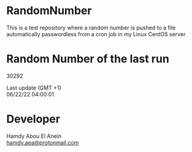 # RandomNumber    
This is a test repository where a random number is pushed to a file automatically passwordless from a cron job in my Linux CentOS server    
# Random Number of the last run   
30292
      
Last update (GMT +1)    
06/22/22 04:00:01
# Developer    
Hamdy Abou El Anein   
hamdy.aea@protonmail.com
